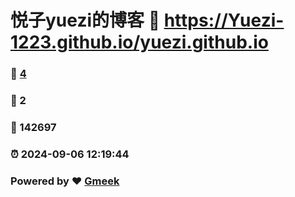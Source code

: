 # 悦子yuezi的博客 :link: https://Yuezi-1223.github.io/yuezi.github.io 
### :page_facing_up: [4](https://Yuezi-1223.github.io/yuezi.github.io/tag.html) 
### :speech_balloon: 2 
### :hibiscus: 142697 
### :alarm_clock: 2024-09-06 12:19:44 
### Powered by :heart: [Gmeek](https://github.com/Meekdai/Gmeek)
